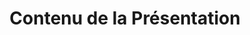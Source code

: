 ---
title: Contenu de la Présentation
type: docs
weight: 30
url: /fr/php-java/presentation-content/
---